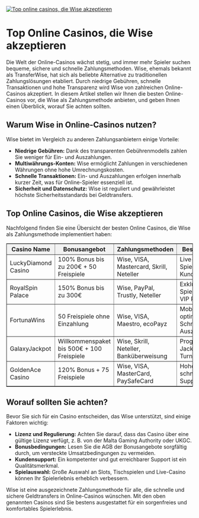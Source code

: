 [![Top online casinos, die Wise akzeptieren](https://123-caf.pages.dev/gitsignup.png)](https://vrmoo.ru/Bt82HjjY)

<h1>Top Online Casinos, die Wise akzeptieren</h1> <p>Die Welt der Online-Casinos wächst stetig, und immer mehr Spieler suchen bequeme, sichere und schnelle Zahlungsmethoden. Wise, ehemals bekannt als TransferWise, hat sich als beliebte Alternative zu traditionellen Zahlungslösungen etabliert. Durch niedrige Gebühren, schnelle Transaktionen und hohe Transparenz wird Wise von zahlreichen Online-Casinos akzeptiert. In diesem Artikel stellen wir Ihnen die besten Online-Casinos vor, die Wise als Zahlungsmethode anbieten, und geben Ihnen einen Überblick, worauf Sie achten sollten.</p>  <h2>Warum Wise in Online-Casinos nutzen?</h2> <p>Wise bietet im Vergleich zu anderen Zahlungsanbietern einige Vorteile:</p> <ul>   <li><strong>Niedrige Gebühren:</strong> Dank des transparenten Gebührenmodells zahlen Sie weniger für Ein- und Auszahlungen.</li>   <li><strong>Multiwährungs-Konten:</strong> Wise ermöglicht Zahlungen in verschiedenen Währungen ohne hohe Umrechnungskosten.</li>   <li><strong>Schnelle Transaktionen:</strong> Ein- und Auszahlungen erfolgen innerhalb kurzer Zeit, was für Online-Spieler essenziell ist.</li>   <li><strong>Sicherheit und Datenschutz:</strong> Wise ist reguliert und gewährleistet höchste Sicherheitsstandards bei Geldtransfers.</li> </ul>  <h2>Top Online Casinos, die Wise akzeptieren</h2> <p>Nachfolgend finden Sie eine Übersicht der besten Online Casinos, die Wise als Zahlungsmethode implementiert haben:</p>  <table border="1" cellpadding="8" cellspacing="0" style="border-collapse: collapse; width: 100%;">   <thead>     <tr style="background-color:#f2f2f2;">       <th>Casino Name</th>       <th>Bonusangebot</th>       <th>Zahlungsmethoden</th>       <th>Besonderheiten</th>     </tr>   </thead>   <tbody>     <tr>       <td>LuckyDiamond Casino</td>       <td>100% Bonus bis zu 200€ + 50 Freispiele</td>       <td>Wise, VISA, Mastercard, Skrill, Neteller</td>       <td>Live-Dealer Spiele, 24/7 Kundensupport</td>     </tr>     <tr>       <td>RoyalSpin Palace</td>       <td>150% Bonus bis zu 300€</td>       <td>Wise, PayPal, Trustly, Neteller</td>       <td>Exklusive Spielautomaten, VIP Programm</td>     </tr>     <tr>       <td>FortunaWins</td>       <td>50 Freispiele ohne Einzahlung</td>       <td>Wise, VISA, Maestro, ecoPayz</td>       <td>Mobile-optimierte Seite, Schnelle Auszahlungen</td>     </tr>     <tr>       <td>GalaxyJackpot</td>       <td>Willkommenspaket bis 500€ + 100 Freispiele</td>       <td>Wise, Skrill, Neteller, Banküberweisung</td>       <td>Progressive Jackpots, Turniere</td>     </tr>     <tr>       <td>GoldenAce Casino</td>       <td>120% Bonus + 75 Freispiele</td>       <td>Wise, VISA, MasterCard, PaySafeCard</td>       <td>Hoher RTP, schnelle Supportantworten</td>     </tr>   </tbody> </table>  <h2>Worauf sollten Sie achten?</h2> <p>Bevor Sie sich für ein Casino entscheiden, das Wise unterstützt, sind einige Faktoren wichtig:</p> <ul>   <li><strong>Lizenz und Regulierung:</strong> Achten Sie darauf, dass das Casino über eine gültige Lizenz verfügt, z. B. von der Malta Gaming Authority oder UKGC.</li>   <li><strong>Bonusbedingungen:</strong> Lesen Sie die AGB der Bonusangebote sorgfältig durch, um versteckte Umsatzbedingungen zu vermeiden.</li>   <li><strong>Kundensupport:</strong> Ein kompetenter und gut erreichbarer Support ist ein Qualitätsmerkmal.</li>   <li><strong>Spielauswahl:</strong> Große Auswahl an Slots, Tischspielen und Live-Casino können Ihr Spielerlebnis erheblich verbessern.</li> </ul>  <p>Wise ist eine ausgezeichnete Zahlungsmethode für alle, die schnelle und sichere Geldtransfers in Online-Casinos wünschen. Mit den oben genannten Casinos sind Sie bestens ausgestattet für ein sorgenfreies und komfortables Spielerlebnis.</p>